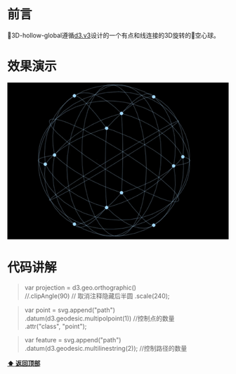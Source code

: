 # 前言

3D-hollow-global遵循[d3.v3](https://github.com/d3/d3)设计的一个有点和线连接的3D旋转的空心球。

# 效果演示

![screenshot](screenshot.gif)

# 代码讲解

> var projection = d3.geo.orthographic()  
>     //.clipAngle(90) // 取消注释隐藏后半圆
>     .scale(240);
  
> var point = svg.append("path")  
>     .datum(d3.geodesic.multipolpoint(1)) //控制点的数量  
>     .attr("class", "point"); 

> var feature = svg.append("path")  
>     .datum(d3.geodesic.multilinestring(2)); //控制路径的数量  


**[:arrow_up: 返回顶部](#前言)**
